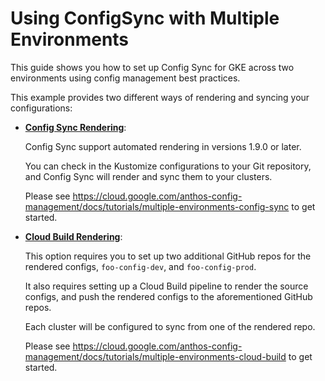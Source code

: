 #  Using ConfigSync with Multiple Environments

This guide shows you how to set up Config Sync for GKE across two environments using config management best practices.

This example provides two different ways of rendering and syncing your configurations:
- **[Config Sync Rendering](config-sync-rendering)**:
 
  Config Sync support automated rendering in versions 1.9.0 or later.
  
  You can check in the Kustomize configurations to your Git repository,
  and Config Sync will render and sync them to your clusters.
  
  Please see https://cloud.google.com/anthos-config-management/docs/tutorials/multiple-environments-config-sync to get started.
  
- **[Cloud Build Rendering](cloud-build-rendering)**:
  
  This option requires you to set up two additional GitHub repos for the rendered configs, `foo-config-dev`, and `foo-config-prod`.

  It also requires setting up a Cloud Build pipeline to render the source configs, and push the rendered configs to the aforementioned GitHub repos.

  Each cluster will be configured to sync from one of the rendered repo.

  Please see https://cloud.google.com/anthos-config-management/docs/tutorials/multiple-environments-cloud-build to get started. 
